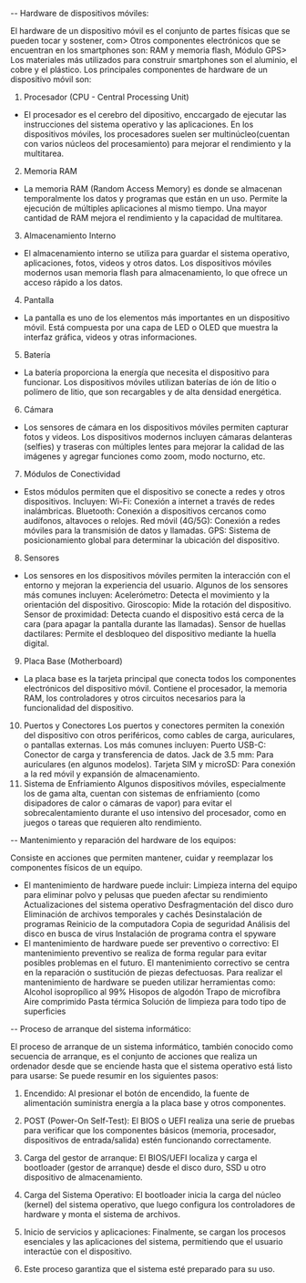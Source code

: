 -- Hardware de dispositivos móviles:

El hardware de un dispositivo móvil es el conjunto de partes físicas que se pueden tocar y sostener, com>
Otros componentes electrónicos que se encuentran en los smartphones son: RAM y memoria flash, Módulo GPS>
Los materiales más utilizados para construir smartphones son el aluminio, el cobre y el plástico.
Los principales componentes de hardware de un dispositivo móvil son:
1. Procesador (CPU - Central Processing Unit)
- El procesador es el cerebro del dipositivo, enccargado de ejecutar las instrucciones del sistema operativo y las aplicaciones. En los dispositivos móviles, los procesadores suelen ser multinúcleo(cuentan con varios núcleos del procesamiento) para mejorar el rendimiento y la multitarea.
2. Memoria RAM
- La memoria RAM (Random Access Memory) es donde se almacenan temporalmente los datos y programas que están en un uso.
Permite la ejecución de múltiples aplicaciones al mismo tiempo. Una mayor cantidad de RAM mejora el rendimiento y la capacidad de multitarea.
3. Almacenamiento Interno
- El almacenamiento interno se utiliza para guardar el sistema operativo, aplicaciones, fotos, videos y otros datos. Los dispositivos móviles modernos usan memoria flash para almacenamiento, lo que ofrece un acceso rápido a los datos.
4. Pantalla
- La pantalla es uno de los elementos más importantes en un dispositivo móvil. Está compuesta por una capa de LED o OLED que muestra la interfaz gráfica, videos y otras informaciones.
5. Batería
- La batería proporciona la energía que necesita el dispositivo para funcionar. Los dispositivos móviles utilizan baterías de ión de litio o polímero de litio, que son recargables y de alta densidad energética.
6. Cámara
- Los sensores de cámara en los dispositivos móviles permiten capturar fotos y videos. Los dispositivos modernos incluyen cámaras delanteras (selfies) y traseras con múltiples lentes para mejorar la calidad de las imágenes y agregar funciones como zoom, modo nocturno, etc.
7. Módulos de Conectividad
- Estos módulos permiten que el dispositivo se conecte a redes y otros dispositivos. Incluyen:
Wi-Fi: Conexión a internet a través de redes inalámbricas.
Bluetooth: Conexión a dispositivos cercanos como audífonos, altavoces o relojes.
Red móvil (4G/5G): Conexión a redes móviles para la transmisión de datos y llamadas.
GPS: Sistema de posicionamiento global para determinar la ubicación del dispositivo.
8. Sensores
- Los sensores en los dispositivos móviles permiten la interacción con el entorno y mejoran la experiencia del usuario. Algunos de los sensores más comunes incluyen:
Acelerómetro: Detecta el movimiento y la orientación del dispositivo.
Giroscopio: Mide la rotación del dispositivo.
Sensor de proximidad: Detecta cuando el dispositivo está cerca de la cara (para apagar la pantalla durante las llamadas).
Sensor de huellas dactilares: Permite el desbloqueo del dispositivo mediante la huella digital.
9. Placa Base (Motherboard)
- La placa base es la tarjeta principal que conecta todos los componentes electrónicos del dispositivo móvil. Contiene el procesador, la memoria RAM, los controladores y otros circuitos necesarios para la funcionalidad del dispositivo.
10. Puertos y Conectores
Los puertos y conectores permiten la conexión del dispositivo con otros periféricos, como cables de carga, auriculares, o pantallas externas. Los más comunes incluyen:
Puerto USB-C: Conector de carga y transferencia de datos.
Jack de 3.5 mm: Para auriculares (en algunos modelos).
Tarjeta SIM y microSD: Para conexión a la red móvil y expansión de almacenamiento.
11. Sistema de Enfriamiento
Algunos dispositivos móviles, especialmente los de gama alta, cuentan con sistemas de enfriamiento (como disipadores de calor o cámaras de vapor) para evitar el sobrecalentamiento durante el uso intensivo del procesador, como en juegos o tareas que requieren alto rendimiento.


-- Mantenimiento y reparación del hardware de los equipos:

Consiste en acciones que permiten mantener, cuidar y reemplazar los componentes físicos de un equipo.
- El mantenimiento de hardware puede incluir: 
Limpieza interna del equipo para eliminar polvo y pelusas que pueden afectar su rendimiento
Actualizaciones del sistema operativo
Desfragmentación del disco duro
Eliminación de archivos temporales y cachés
Desinstalación de programas
Reinicio de la computadora
Copia de seguridad
Análisis del disco en busca de virus
Instalación de programa contra el spyware
- El mantenimiento de hardware puede ser preventivo o correctivo: 
El mantenimiento preventivo se realiza de forma regular para evitar posibles problemas en el futuro.
El mantenimiento correctivo se centra en la reparación o sustitución de piezas defectuosas.
Para realizar el mantenimiento de hardware se pueden utilizar herramientas como: 
Alcohol isopropílico al 99%
Hisopos de algodón
Trapo de microfibra
Aire comprimido
Pasta térmica
Solución de limpieza para todo tipo de superficies



-- Proceso de arranque del sistema informático:

El proceso de arranque de un sistema informático, también conocido como secuencia de arranque, es el conjunto de acciones que realiza un ordenador desde que se enciende hasta que el sistema operativo está listo para usarse: 
Se puede resumir en los siguientes pasos:

1. Encendido: Al presionar el botón de encendido, la fuente de alimentación suministra energía a la placa base y otros componentes.

2. POST (Power-On Self-Test): El BIOS o UEFI realiza una serie de pruebas para verificar que los componentes básicos (memoria, procesador, dispositivos de entrada/salida) estén funcionando correctamente.

3. Carga del gestor de arranque: El BIOS/UEFI localiza y carga el bootloader (gestor de arranque) desde el disco duro, SSD u otro dispositivo de almacenamiento.

4. Carga del Sistema Operativo: El bootloader inicia la carga del núcleo (kernel) del sistema operativo, que luego configura los controladores de hardware y monta el sistema de archivos.

5. Inicio de servicios y aplicaciones: Finalmente, se cargan los procesos esenciales y las aplicaciones del sistema, permitiendo que el usuario interactúe con el dispositivo.

6. Este proceso garantiza que el sistema esté preparado para su uso.
